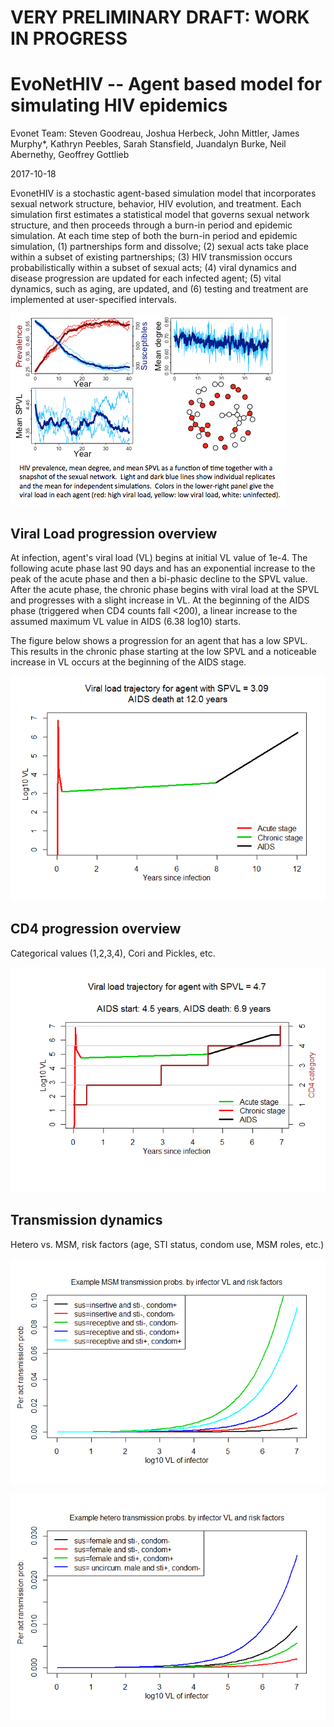 VERY PRELIMINARY DRAFT: WORK IN PROGRESS
================
EvoNetHIV -- Agent based model for simulating HIV epidemics
================
Evonet Team: Steven Goodreau, Joshua Herbeck, John Mittler, James Murphy\*, Kathryn Peebles, Sarah Stansfield, Juandalyn Burke, Neil Abernethy, Geoffrey Gottlieb

2017-10-18

EvonetHIV is a stochastic agent-based simulation model that incorporates sexual network structure, behavior, HIV evolution, and treatment. Each simulation first estimates a statistical model that governs sexual network structure, and then proceeds through a burn-in period and epidemic simulation. At each time step of both the burn-in period and epidemic simulation, (1) partnerships form and dissolve; (2) sexual acts take place within a subset of existing partnerships; (3) HIV transmission occurs probabilistically within a subset of sexual acts; (4) viral dynamics and disease progression are updated for each infected agent; (5) vital dynamics, such as aging, are updated, and (6) testing and treatment are implemented at user-specified intervals.

![](./img/Prev_mean_degree_network_pic.png)

## Viral Load progression overview
At infection, agent's viral load (VL) begins at initial VL value of 1e-4. The following acute phase last 90 days and has an exponential increase to the peak of the acute phase and then a bi-phasic decline to the SPVL value. After the acute phase, the chronic phase begins with viral load at the SPVL and progresses with a slight increase in VL. At the beginning of the AIDS phase (triggered when CD4 counts fall &lt;200), a linear increase to the assumed maximum VL value in AIDS (6.38 log10) starts.

The figure below shows a progression for an agent that has a low SPVL. This results in the chronic phase starting at the low SPVL and a noticeable increase in VL occurs at the beginning of the AIDS stage. 

![](./img/vlfig1b.png)

## CD4 progression overview
Categorical values (1,2,3,4), Cori and Pickles, etc.

![](./img/cd41b.png)

## Transmission dynamics
Hetero vs. MSM, risk factors (age, STI status, condom use, MSM roles, etc.)

![](./img/trans1.png)

![](./img/trans2.png)


